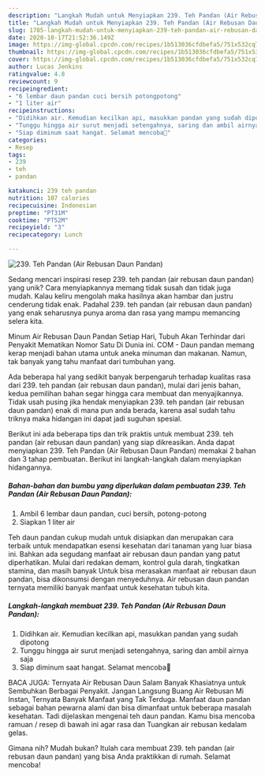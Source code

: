 ```yaml
---
description: "Langkah Mudah untuk Menyiapkan 239. Teh Pandan (Air Rebusan Daun Pandan), Enak"
title: "Langkah Mudah untuk Menyiapkan 239. Teh Pandan (Air Rebusan Daun Pandan), Enak"
slug: 1785-langkah-mudah-untuk-menyiapkan-239-teh-pandan-air-rebusan-daun-pandan-enak
date: 2020-10-17T21:52:36.149Z
image: https://img-global.cpcdn.com/recipes/1b513036cfdbefa5/751x532cq70/239-teh-pandan-air-rebusan-daun-pandan-foto-resep-utama.jpg
thumbnail: https://img-global.cpcdn.com/recipes/1b513036cfdbefa5/751x532cq70/239-teh-pandan-air-rebusan-daun-pandan-foto-resep-utama.jpg
cover: https://img-global.cpcdn.com/recipes/1b513036cfdbefa5/751x532cq70/239-teh-pandan-air-rebusan-daun-pandan-foto-resep-utama.jpg
author: Lucas Jenkins
ratingvalue: 4.8
reviewcount: 9
recipeingredient:
- "6 lembar daun pandan cuci bersih potongpotong"
- "1 liter air"
recipeinstructions:
- "Didihkan air. Kemudian kecilkan api, masukkan pandan yang sudah dipotong"
- "Tunggu hingga air surut menjadi setengahnya, saring dan ambil airnya saja"
- "Siap diminum saat hangat. Selamat mencoba💜"
categories:
- Resep
tags:
- 239
- teh
- pandan

katakunci: 239 teh pandan 
nutrition: 107 calories
recipecuisine: Indonesian
preptime: "PT31M"
cooktime: "PT52M"
recipeyield: "3"
recipecategory: Lunch

---
```



![239. Teh Pandan (Air Rebusan Daun Pandan)](https://img-global.cpcdn.com/recipes/1b513036cfdbefa5/751x532cq70/239-teh-pandan-air-rebusan-daun-pandan-foto-resep-utama.jpg)

Sedang mencari inspirasi resep 239. teh pandan (air rebusan daun pandan) yang unik? Cara menyiapkannya memang tidak susah dan tidak juga mudah. Kalau keliru mengolah maka hasilnya akan hambar dan justru cenderung tidak enak. Padahal 239. teh pandan (air rebusan daun pandan) yang enak seharusnya punya aroma dan rasa yang mampu memancing selera kita.

Minum Air Rebusan Daun Pandan Setiap Hari, Tubuh Akan Terhindar dari Penyakit Mematikan Nomor Satu Di Dunia ini. COM - Daun pandan memang kerap menjadi bahan utama untuk aneka minuman dan makanan. Namun, tak banyak yang tahu manfaat dari tumbuhan yang.

Ada beberapa hal yang sedikit banyak berpengaruh terhadap kualitas rasa dari 239. teh pandan (air rebusan daun pandan), mulai dari jenis bahan, kedua pemilihan bahan segar hingga cara membuat dan menyajikannya. Tidak usah pusing jika hendak menyiapkan 239. teh pandan (air rebusan daun pandan) enak di mana pun anda berada, karena asal sudah tahu triknya maka hidangan ini dapat jadi suguhan spesial.


Berikut ini ada beberapa tips dan trik praktis untuk membuat 239. teh pandan (air rebusan daun pandan) yang siap dikreasikan. Anda dapat menyiapkan 239. Teh Pandan (Air Rebusan Daun Pandan) memakai 2 bahan dan 3 tahap pembuatan. Berikut ini langkah-langkah dalam menyiapkan hidangannya.

<!--inarticleads1-->

##### Bahan-bahan dan bumbu yang diperlukan dalam pembuatan 239. Teh Pandan (Air Rebusan Daun Pandan):

1. Ambil 6 lembar daun pandan, cuci bersih, potong-potong
1. Siapkan 1 liter air


Teh daun pandan cukup mudah untuk disiapkan dan merupakan cara terbaik untuk mendapatkan esensi kesehatan dari tanaman yang luar biasa ini. Bahkan ada segudang manfaat air rebusan daun pandan yang patut diperhatikan. Mulai dari redakan demam, kontrol gula darah, tingkatkan stamina, dan masih banyak Untuk bisa merasakan manfaat air rebusan daun pandan, bisa dikonsumsi dengan menyeduhnya. Air rebusan daun pandan ternyata memiliki banyak manfaat untuk kesehatan tubuh kita. 

<!--inarticleads2-->

##### Langkah-langkah membuat 239. Teh Pandan (Air Rebusan Daun Pandan):

1. Didihkan air. Kemudian kecilkan api, masukkan pandan yang sudah dipotong
1. Tunggu hingga air surut menjadi setengahnya, saring dan ambil airnya saja
1. Siap diminum saat hangat. Selamat mencoba💜


BACA JUGA: Ternyata Air Rebusan Daun Salam Banyak Khasiatnya untuk Sembuhkan Berbagai Penyakit. Jangan Langsung Buang Air Rebusan Mi Instan, Ternyata Banyak Manfaat yang Tak Terduga. Manfaat daun pandan sebagai bahan pewarna alami dan bisa dimanfaat untuk beberapa masalah kesehatan. Tadi dijelaskan mengenai teh daun pandan. Kamu bisa mencoba ramuan / resep di bawah ini agar rasa dan Tuangkan air rebusan kedalam gelas. 

Gimana nih? Mudah bukan? Itulah cara membuat 239. teh pandan (air rebusan daun pandan) yang bisa Anda praktikkan di rumah. Selamat mencoba!
